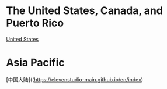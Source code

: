 # The United States, Canada, and Puerto Rico
[United States](https://elevenstudio-main.github.io/en/index) 
# Asia Pacific
[中国大陆]((https://elevenstudio-main.github.io/en/index) 
